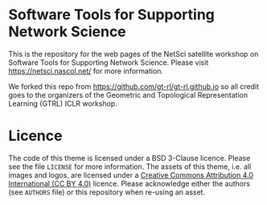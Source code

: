 # Software Tools for Supporting Network Science

This is the repository for the web pages of the NetSci satellite workshop on
Software Tools for Supporting Network Science. Please visit
https://netsci.nascol.net/ for more information.

We forked this repo from https://github.com/gt-rl/gt-rl.github.io so all credit
goes to the organizers of the Geometric and Topological Representation Learning
(GTRL) ICLR workshop.

# Licence

The code of this theme is licensed under a BSD 3-Clause licence. Please see the
file `LICENSE` for more information. The assets of this theme, i.e. all images
and logos, are licensed under a [Creative Commons Attribution 4.0 International
(CC BY 4.0)](https://creativecommons.org/licenses/by/4.0/) licence.  Please
acknowledge either the authors (see `AUTHORS` file) or this repository when
re-using an asset.
